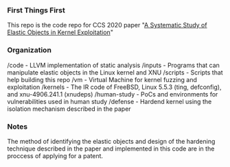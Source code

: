 ### First Things First
This repo is the code repo for CCS 2020 paper "[A Systematic Study of Elastic Objects in Kernel Exploitation](http://www.personal.psu.edu/yxc431/publications/ELOISE.pdf)"

### Organization
/code - LLVM implementation of static analysis
/inputs - Programs that can manipulate elastic objects in the Linux kernel and XNU 
/scripts - Scripts that help building this repo
/vm - Virtual Machine for kernel fuzzing and exploitation
/kernels - The IR code of FreeBSD, Linux 5.5.3 (ting, defconfig), and xnu-4906.241.1 (xnudeps)
/human-study - PoCs and environments for vulnerabilities used in human study
/defense - Hardend kernel using the isolation mechanism described in the paper

### Notes
The method of identifying the elastic objects and design of the hardening technique described in the paper and implemented in this code are in the proccess of applying for a patent.
